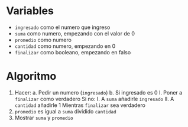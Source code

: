Variables
=========

* `ingresado` como el numero que ingreso
* `suma` como numero, empezando con el valor de 0
* `promedio` como numero
* `cantidad` como numero, empezando en 0
* `finalizar` como booleano, empezando en falso

Algoritmo
=========

1. Hacer:
    a. Pedir un numero (`ingresado`)
    b. Si ingresado es 0 
            I. Poner a `finalizar` como verdadero
       Si no:
            I. A `suma` añadirle `ingresado`
            II. A `cantidad` añadirle 1
   Mientras `finalizar` sea verdadero
2. `promedio` es igual a `suma` dividido `cantidad`
3. Mostrar `suma` y `promedio`
